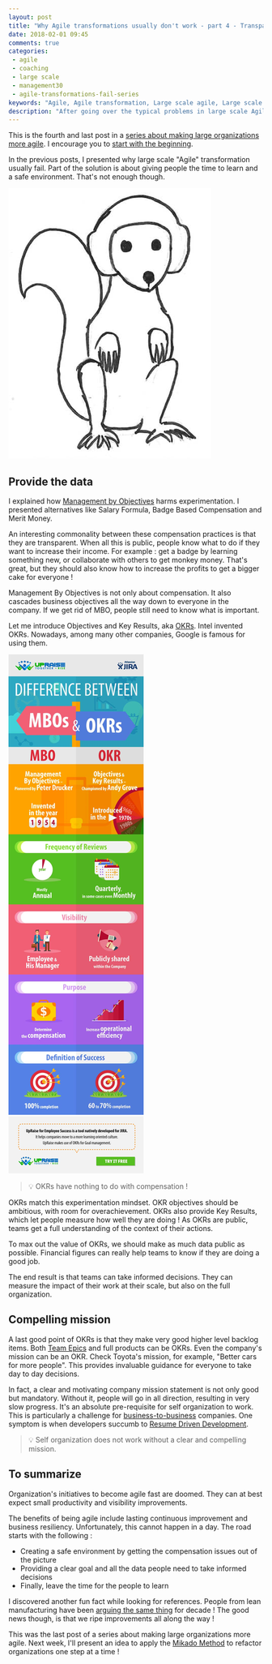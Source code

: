 ```yaml
---
layout: post
title: "Why Agile transformations usually don't work - part 4 - Transparency"
date: 2018-02-01 09:45
comments: true
categories: 
 - agile
 - coaching
 - large scale
 - management30
 - agile-transformations-fail-series
keywords: "Agile, Agile transformation, Large scale agile, Large scale agile transformation, Learning, Management 3.0, Transparent compensation"
description: "After going over the typical problems in large scale Agile transformations, I add transparency of vision and information to the pre-requisite"
---
```

This is the fourth and last post in a [series about making large organizations more agile](/blog/categories/agile-transformations-fail-series/). I encourage you to [start with the beginning](/why-agile-transformations-usually-dont-work-part-1-the-situation/).

In the previous posts, I presented why large scale "Agile" transformation usually fail. Part of the solution is about giving people the time to learn and a safe environment. That's not enough though.

![A squirrel with a helmet](../imgs/2018-01-11-why-agile-transformations-usually-dont-work-part-4-transparency/squirrel-with-helmet.jpg)

## Provide the data

I explained how [Management by Objectives](https://en.wikipedia.org/wiki/Management_by_objectives) harms experimentation. I presented alternatives like Salary Formula, Badge Based Compensation and Merit Money.

An interesting commonality between these compensation practices is that they are transparent. When all this is public, people know what to do if they want to increase their income. For example : get a badge by learning something new, or collaborate with others to get monkey money. That's great, but they should also know how to increase the profits to get a bigger cake for everyone !

Management By Objectives is not only about compensation. It also cascades business objectives all the way down to everyone in the company. If we get rid of MBO, people still need to know what is important.

Let me introduce Objectives and Key Results, aka [OKRs](https://en.wikipedia.org/wiki/OKR). Intel invented OKRs. Nowadays, among many other companies, Google is famous for using them.

[![A visual comparision of MBO and OKRs](../imgs/2018-01-11-why-agile-transformations-usually-dont-work-part-4-transparency/MBO_OKR.jpg)](http://upraise.io/blog/difference-mbo-okr/)

> 💡 OKRs have nothing to do with compensation !

OKRs match this experimentation mindset. OKR objectives should be ambitious, with room for overachievement. OKRs also provide Key Results, which let people measure how well they are doing ! As OKRs are public, teams get a full understanding of the context of their actions.

To max out the value of OKRs, we should make as much data public as possible. Financial figures can really help teams to know if they are doing a good job.

The end result is that teams can take informed decisions. They can measure the impact of their work at their scale, but also on the full organization.

## Compelling mission

A last good point of OKRs is that they make very good higher level backlog items. Both [Team Epics](https://www.scrumalliance.org/community/articles/2014/march/stories-versus-themes-versus-epics) and full products can be OKRs. Even the company's mission can be an OKR. Check Toyota's mission, for example, "Better cars for more people". This provides invaluable guidance for everyone to take day to day decisions.

In fact, a clear and motivating company mission statement is not only good but mandatory. Without it, people will go in all direction, resulting in very slow progress. It's an absolute pre-requisite for self organization to work. This is particularly a challenge for [business-to-business](https://en.wikipedia.org/wiki/Business-to-business) companies. One symptom is when developers succumb to [Resume Driven Development](https://dev.to/tra/expert-resum-driven-development).

> 💡 Self organization does not work without a clear and compelling mission.

## To summarize

Organization's initiatives to become agile fast are doomed. They can at best expect small productivity and visibility improvements.

The benefits of being agile include lasting continuous improvement and business resiliency. Unfortunately, this cannot happen in a day. The road starts with the following :

*   Creating a safe environment by getting the compensation issues out of the picture
*   Providing a clear goal and all the data people need to take informed decisions
*   Finally, leave the time for the people to learn

I discovered another fun fact while looking for references. People from lean manufacturing have been [arguing the same thing](http://blog.maskell.com/?p=2306) for decade ! The good news though, is that we ripe improvements all along the way !

This was the last post of a series about making large organizations more agile. Next week, I'll present an idea to apply the [Mikado Method](https://mikadomethod.wordpress.com/) to refactor organizations one step at a time !
